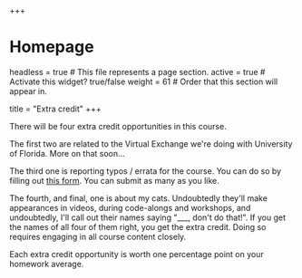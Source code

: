 +++
# Homepage
headless = true  # This file represents a page section.
active = true  # Activate this widget? true/false
weight = 61  # Order that this section will appear in.

title = "Extra credit"
+++

There will be four extra credit opportunities in this course.

The first two are related to the Virtual Exchange we're doing with University of Florida. More on that soon...

The third one is reporting typos / errata for the course. You can do so by filling out [this form](https://forms.office.com/Pages/ResponsePage.aspx?id=sAafLmkWiUWHiRCgaTTcYRiRHjHRDWhOuLE_6JyNA0dUNlYwSEtZOU40TVdZRUU0WjVRSjlOQ1lWOS4u). You can submit as many as you like.

The fourth, and final, one is about my cats. Undoubtedly they'll make appearances in videos, during code-alongs and workshops, and undoubtedly, I'll call out their names saying "___, don't do that!". If you get the names of all four of them right, you get the extra credit. Doing so requires engaging in all course content closely.

Each extra credit opportunity is worth one percentage point on your homework average.
